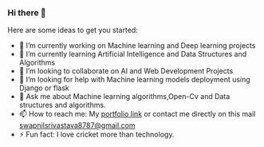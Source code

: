 ### Hi there 👋


Here are some ideas to get you started:

- 🔭 I’m currently working on Machine learning and Deep learning projects
- 🌱 I’m currently learning Artificial Intelligence and Data Structures and Algorithms
- 👯 I’m looking to collaborate on AI and Web Development Projects
- 🤔 I’m looking for help with Machine learning models deployment using Django or flask
- 💬 Ask me about Machine learning algorithms,Open-Cv and Data structures and algorithms.
- 📫 How to reach me: My [portfolio link](https://swapnil8787.github.io/online-cv/) or contact me directly on this mail             [swapnilsrivastava8787@gmail.com](swapnilsrivastava8787@gmail.com)
- ⚡ Fun fact: I love cricket more than technology.

